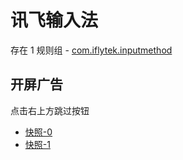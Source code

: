 # 讯飞输入法

存在 1 规则组 - [com.iflytek.inputmethod](/src/apps/com.iflytek.inputmethod.ts)

## 开屏广告

点击右上方跳过按钮

- [快照-0](https://i.gkd.li/import/12906597)
- [快照-1](https://i.gkd.li/import/13054922)
